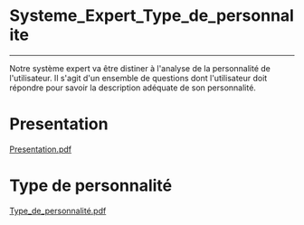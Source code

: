 # Systeme_Expert_Type_de_personnalite
-----
Notre système expert va être distiner à l'analyse de la personnalité de l'utilisateur. Il s'agit d'un ensemble de questions dont l'utilisateur doit répondre pour savoir la description adéquate de son personnalité.

# Presentation
[Presentation.pdf](https://github.com/jouhaina-nasri/Systeme_Expert_Type_de_personnalite/files/10472450/Presentation.pdf)

# Type de personnalité
[Type_de_personnalité.pdf](https://github.com/jouhaina-nasri/Systeme_Expert_Type_de_personnalite/files/10472451/Type_de_personnalite.pdf)
